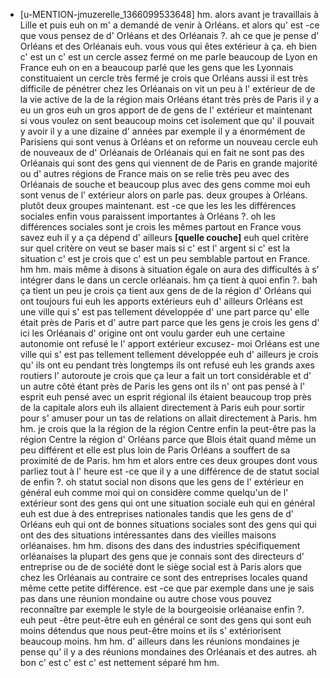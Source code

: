  * [u-MENTION-jmuzerelle_1366099533648]
	hm.
	 alors avant je travaillais à Lille et puis euh on m' a demandé de venir à Orléans.
	 et alors qu' est -ce que vous pensez de d' Orléans et des Orléanais ?.
	 ah ce que je pense d' Orléans et des Orléanais euh.
	 vous vous qui êtes extérieur à ça.
	 eh bien c' est un c' est un cercle assez fermé on me parle beaucoup de Lyon en France euh on en a beaucoup parlé que les gens que les Lyonnais constituaient un cercle très fermé je crois que Orléans aussi il est très difficile de pénétrer chez les Orléanais on vit un peu à l' extérieur de de la vie active de la de la région mais Orléans étant très près de Paris il y a eu un gros euh un gros apport de de gens de l' extérieur et maintenant si vous voulez on sent beaucoup moins cet isolement que qu' il pouvait y avoir il y a une dizaine d' années par exemple il y a énormément de Parisiens qui sont venus à Orléans et on reforme un nouveau cercle euh de nouveaux de d' Orléanais de Orléanais qui en fait ne sont pas des Orléanais qui sont des gens qui viennent de de Paris en grande majorité ou d' autres régions de France mais on se relie très peu avec des Orléanais de souche et beaucoup plus avec des gens comme moi euh sont venus de l' extérieur alors on parle pas.
	 deux groupes à Orléans.
	 plutôt deux groupes maintenant.
	 est -ce que les les les différences sociales enfin vous paraissent importantes à Orléans ?.
	 oh les différences sociales sont je crois les mêmes partout en France vous savez euh il y a ça dépend d' ailleurs **[quelle couche]** euh quel critère sur quel critère on veut se baser mais si c' est l' argent si c' est la situation c' est je crois que c' est un peu semblable partout en France.
	 hm hm.
	 mais même à disons à situation égale on aura des difficultés à s' intégrer dans le dans un cercle orléanais.
	 hm ça tient à quoi enfin ?.
	 bah ça tient un peu je crois ça tient aux gens de de la région d' Orléans qui ont toujours fui euh les apports extérieurs euh d' ailleurs Orléans est une ville qui s' est pas tellement développée d' une part parce qu' elle était près de Paris et d' autre part parce que les gens je crois les gens d' ici les Orléanais d' origine ont ont voulu garder euh une certaine autonomie ont refusé le l' apport extérieur excusez- moi Orléans est une ville qui s' est pas tellement tellement développée euh d' ailleurs je crois qu' ils ont eu pendant très longtemps ils ont refusé euh les grands axes routiers l' autoroute je crois que ça leur a fait un tort considérable et d' un autre côté étant près de Paris les gens ont ils n' ont pas pensé à l' esprit euh pensé avec un esprit régional ils étaient beaucoup trop près de la capitale alors euh ils allaient directement à Paris euh pour sortir pour s' amuser pour un tas de relations on allait directement à Paris.
	 hm hm.
	 je crois que la la région de la région Centre enfin la peut-être pas la région Centre la région d' Orléans parce que Blois était quand même un peu différent et elle est plus loin de Paris Orléans a souffert de sa proximité de de Paris.
	 hm hm et alors entre ces deux groupes dont vous parliez tout à l' heure est -ce que il y a une différence de de statut social de enfin ?.
	 oh statut social non disons que les gens de l' extérieur en général euh comme moi qui on considère comme quelqu'un de l' extérieur sont des gens qui ont une situation sociale euh qui en général euh est due à des entreprises nationales tandis que les gens de d' Orléans euh qui ont de bonnes situations sociales sont des gens qui qui ont des des situations intéressantes dans des vieilles maisons orléanaises.
	 hm hm.
	 disons des dans des industries spécifiquement orléanaises la plupart des gens que je connais sont des directeurs d' entreprise ou de de société dont le siège social est à Paris alors que chez les Orléanais au contraire ce sont des entreprises locales quand même cette petite différence.
	 est -ce que par exemple dans une je sais pas dans une réunion mondaine ou autre chose vous pouvez reconnaître par exemple le style de la bourgeoisie orléanaise enfin ?.
	 euh peut -être peut-être euh en général ce sont des gens qui sont euh moins détendus que nous peut-être moins et ils s' extériorisent beaucoup moins.
	 hm hm.
	 d' ailleurs dans les réunions mondaines je pense qu' il y a des réunions mondaines des Orléanais et des autres.
	 ah bon c' est c' est c' est nettement séparé hm hm.
	
